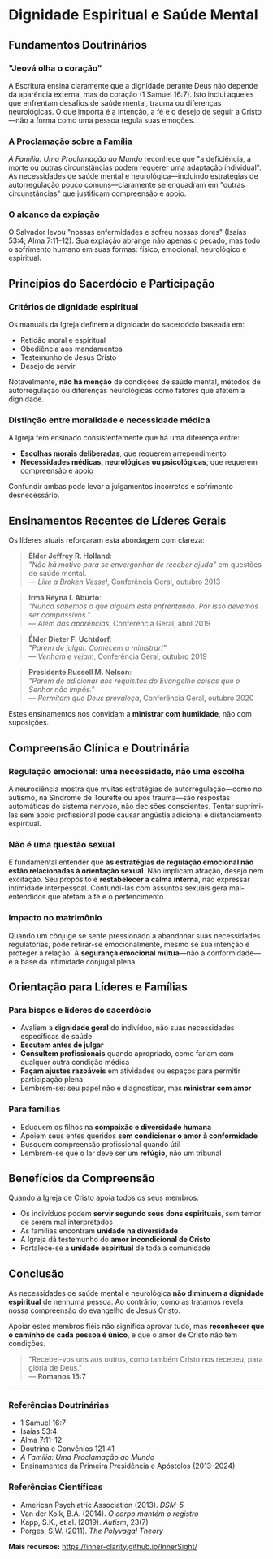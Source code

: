 # Dignidade Espiritual e Saúde Mental

## Fundamentos Doutrinários

### "Jeová olha o coração"
A Escritura ensina claramente que a dignidade perante Deus não depende da aparência externa, mas do coração (1 Samuel 16:7). Isto inclui aqueles que enfrentam desafios de saúde mental, trauma ou diferenças neurológicas. O que importa é a intenção, a fé e o desejo de seguir a Cristo—não a forma como uma pessoa regula suas emoções.

### A Proclamação sobre a Família
*A Família: Uma Proclamação ao Mundo* reconhece que "a deficiência, a morte ou outras circunstâncias podem requerer uma adaptação individual". As necessidades de saúde mental e neurológica—incluindo estratégias de autorregulação pouco comuns—claramente se enquadram em "outras circunstâncias" que justificam compreensão e apoio.

### O alcance da expiação
O Salvador levou "nossas enfermidades e sofreu nossas dores" (Isaías 53:4; Alma 7:11–12). Sua expiação abrange não apenas o pecado, mas todo o sofrimento humano em suas formas: físico, emocional, neurológico e espiritual.

## Princípios do Sacerdócio e Participação

### Critérios de dignidade espiritual
Os manuais da Igreja definem a dignidade do sacerdócio baseada em:
- Retidão moral e espiritual  
- Obediência aos mandamentos  
- Testemunho de Jesus Cristo  
- Desejo de servir  

Notavelmente, **não há menção** de condições de saúde mental, métodos de autorregulação ou diferenças neurológicas como fatores que afetem a dignidade.

### Distinção entre moralidade e necessidade médica
A Igreja tem ensinado consistentemente que há uma diferença entre:
- **Escolhas morais deliberadas**, que requerem arrependimento  
- **Necessidades médicas, neurológicas ou psicológicas**, que requerem compreensão e apoio  

Confundir ambas pode levar a julgamentos incorretos e sofrimento desnecessário.

## Ensinamentos Recentes de Líderes Gerais

Os líderes atuais reforçaram esta abordagem com clareza:

> **Élder Jeffrey R. Holland**:  
> *"Não há motivo para se envergonhar de receber ajuda"* em questões de saúde mental.  
> — *Like a Broken Vessel*, Conferência Geral, outubro 2013

> **Irmã Reyna I. Aburto**:  
> *"Nunca sabemos o que alguém está enfrentando. Por isso devemos ser compassivos."*  
> — *Além das aparências*, Conferência Geral, abril 2019

> **Élder Dieter F. Uchtdorf**:  
> *"Parem de julgar. Comecem a ministrar!"*  
> — *Venham e vejam*, Conferência Geral, outubro 2019

> **Presidente Russell M. Nelson**:  
> *"Parem de adicionar aos requisitos do Evangelho coisas que o Senhor não impôs."*  
> — *Permitam que Deus prevaleça*, Conferência Geral, outubro 2020

Estes ensinamentos nos convidam a **ministrar com humildade**, não com suposições.

## Compreensão Clínica e Doutrinária

### Regulação emocional: uma necessidade, não uma escolha
A neurociência mostra que muitas estratégias de autorregulação—como no autismo, na Síndrome de Tourette ou após trauma—são respostas automáticas do sistema nervoso, não decisões conscientes. Tentar suprimi-las sem apoio profissional pode causar angústia adicional e distanciamento espiritual.

### Não é uma questão sexual
É fundamental entender que **as estratégias de regulação emocional não estão relacionadas à orientação sexual**. Não implicam atração, desejo nem excitação. Seu propósito é **restabelecer a calma interna**, não expressar intimidade interpessoal. Confundi-las com assuntos sexuais gera mal-entendidos que afetam a fé e o pertencimento.

### Impacto no matrimônio
Quando um cônjuge se sente pressionado a abandonar suas necessidades regulatórias, pode retirar-se emocionalmente, mesmo se sua intenção é proteger a relação. A **segurança emocional mútua**—não a conformidade—é a base da intimidade conjugal plena.

## Orientação para Líderes e Famílias

### Para bispos e líderes do sacerdócio
- Avaliem a **dignidade geral** do indivíduo, não suas necessidades específicas de saúde  
- **Escutem antes de julgar**  
- **Consultem profissionais** quando apropriado, como fariam com qualquer outra condição médica  
- **Façam ajustes razoáveis** em atividades ou espaços para permitir participação plena  
- Lembrem-se: seu papel não é diagnosticar, mas **ministrar com amor**

### Para famílias
- Eduquem os filhos na **compaixão e diversidade humana**  
- Apoiem seus entes queridos **sem condicionar o amor à conformidade**  
- Busquem compreensão profissional quando útil  
- Lembrem-se que o lar deve ser um **refúgio**, não um tribunal

## Benefícios da Compreensão

Quando a Igreja de Cristo apoia todos os seus membros:
- Os indivíduos podem **servir segundo seus dons espirituais**, sem temor de serem mal interpretados  
- As famílias encontram **unidade na diversidade**  
- A Igreja dá testemunho do **amor incondicional de Cristo**  
- Fortalece-se a **unidade espiritual** de toda a comunidade

## Conclusão

As necessidades de saúde mental e neurológica **não diminuem a dignidade espiritual** de nenhuma pessoa. Ao contrário, como as tratamos revela nossa compreensão do evangelho de Jesus Cristo.

Apoiar estes membros fiéis não significa aprovar tudo, mas **reconhecer que o caminho de cada pessoa é único**, e que o amor de Cristo não tem condições.

> "Recebei-vos uns aos outros, como também Cristo nos recebeu, para glória de Deus."  
> — **Romanos 15:7**

---

### Referências Doutrinárias
- 1 Samuel 16:7  
- Isaías 53:4  
- Alma 7:11–12  
- Doutrina e Convênios 121:41  
- *A Família: Uma Proclamação ao Mundo*  
- Ensinamentos da Primeira Presidência e Apóstolos (2013–2024)

### Referências Científicas
- American Psychiatric Association (2013). *DSM-5*  
- Van der Kolk, B.A. (2014). *O corpo mantém o registro*  
- Kapp, S.K., et al. (2019). *Autism*, 23(7)  
- Porges, S.W. (2011). *The Polyvagal Theory*

**Mais recursos:** https://inner-clarity.github.io/InnerSight/

